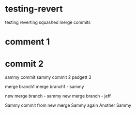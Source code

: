 # testing-revert
testing reverting squashed merge commits


# comment 1
# commit 2
sammy commit
sammy commit 2
padgett 3

merge branch1
merge branch1 - sammy

new merge branch - sammy
new merge branch - jeff


Sammy commit from new merge
Sammy again
Another Sammy